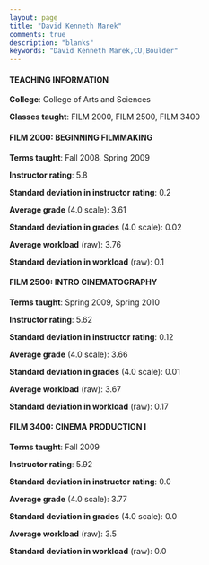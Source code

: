 ```yaml
---
layout: page
title: "David Kenneth Marek" 
comments: true
description: "blanks"
keywords: "David Kenneth Marek,CU,Boulder"
---
```

<head>
<script src="https://ajax.googleapis.com/ajax/libs/jquery/2.1.3/jquery.min.js"></script>
<script src="https://dl.dropboxusercontent.com/s/pc42nxpaw1ea4o9/highcharts.js?dl=0"></script>
<!-- <script src="../assets/js/highcharts.js"></script> -->
<style type="text/css">@font-face {
	font-family: "Bebas Neue";
	src: url(https://www.filehosting.org/file/details/544349/BebasNeue Regular.otf) format("opentype");
	}
	h1.Bebas { 
		font-family: "Bebas Neue", Verdana, Tahoma;
	}
</style>
</head>
	   
#### TEACHING INFORMATION

**College**: College of Arts and Sciences

**Classes taught**: FILM 2000, FILM 2500, FILM 3400

#### FILM 2000: BEGINNING FILMMAKING

**Terms taught**: Fall 2008, Spring 2009

**Instructor rating**: 5.8

**Standard deviation in instructor rating**: 0.2

**Average grade** (4.0 scale): 3.61

**Standard deviation in grades** (4.0 scale): 0.02

**Average workload** (raw): 3.76

**Standard deviation in workload** (raw): 0.1

#### FILM 2500: INTRO CINEMATOGRAPHY

**Terms taught**: Spring 2009, Spring 2010

**Instructor rating**: 5.62

**Standard deviation in instructor rating**: 0.12

**Average grade** (4.0 scale): 3.66

**Standard deviation in grades** (4.0 scale): 0.01

**Average workload** (raw): 3.67

**Standard deviation in workload** (raw): 0.17

#### FILM 3400: CINEMA PRODUCTION I

**Terms taught**: Fall 2009

**Instructor rating**: 5.92

**Standard deviation in instructor rating**: 0.0

**Average grade** (4.0 scale): 3.77

**Standard deviation in grades** (4.0 scale): 0.0

**Average workload** (raw): 3.5

**Standard deviation in workload** (raw): 0.0

